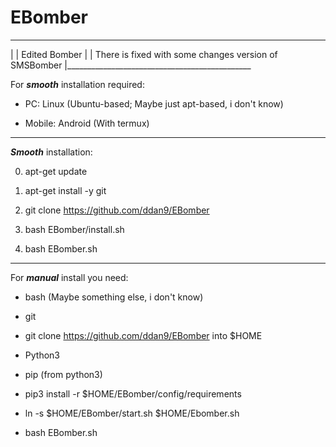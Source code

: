 # EBomber

_______________________________________________
|
| Edited Bomber
|
| There is fixed with some changes version of SMSBomber
|______________________________________________


For ***smooth*** installation required: 

- PC: Linux (Ubuntu-based; Maybe just apt-based, i don't know)

- Mobile: Android (With termux)

-----------------------------------------------

***Smooth*** installation:

0. apt-get update 

1. apt-get install -y git

3. git clone https://github.com/ddan9/EBomber

4. bash EBomber/install.sh

5. bash EBomber.sh

-----------------------------------------------

For ***manual*** install you need:

- bash (Maybe something else, i don't know)

- git

- git clone https://github.com/ddan9/EBomber into $HOME

- Python3

- pip (from python3)

- pip3 install -r $HOME/EBomber/config/requirements

- ln -s $HOME/EBomber/start.sh $HOME/Ebomber.sh

- bash EBomber.sh
